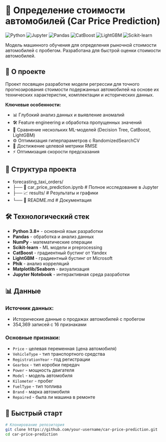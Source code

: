 # 🚗 Определение стоимости автомобилей (Car Price Prediction)

![Python](https://img.shields.io/badge/Python-3.8%2B-blue)
![Jupyter](https://img.shields.io/badge/Jupyter-Notebook-orange)
![Pandas](https://img.shields.io/badge/Pandas-Data%20Analysis-green)
![CatBoost](https://img.shields.io/badge/CatBoost-Gradient%20Boosting-yellow)
![LightGBM](https://img.shields.io/badge/LightGBM-Gradient%20Boosting-red)
![Scikit-learn](https://img.shields.io/badge/Scikit--learn-ML%20Models-purple)

Модель машинного обучения для определения рыночной стоимости автомобилей с пробегом. Разработана для быстрой оценки стоимости автомобилей.

## 🎯 О проекте

Проект посвящен разработке модели регрессии для точного прогнозирования стоимости подержанных автомобилей на основе их технических характеристик, комплектации и исторических данных.

**Ключевые особенности:**
- 📊 Глубокий анализ данных и выявление аномалий
- 🛠️ Feature engineering и обработка пропущенных значений
- 🤖 Сравнение нескольких ML-моделей (Decision Tree, CatBoost, LightGBM)
- ⚙️ Оптимизация гиперпараметров с RandomizedSearchCV
- 🎯 Достижение целевой метрики RMSE
- ⚡ Оптимизация скорости предсказания

## 📁 Структура проекта
- forecasting_taxi_orders/
- ├── 📓 car_price_prediction.ipynb # Полное исследование в Jupyter
- ├── 📈 results/                       # Результаты и графики
- └── 📖 README.md                      # Документация

## 🛠️ Технологический стек

- **Python 3.8+** - основной язык разработки
- **Pandas** - обработка и анализ данных
- **NumPy** - математические операции
- **Scikit-learn** - ML модели и preprocessing
- **CatBoost** - градиентный бустинг от Yandex
- **LightGBM** - градиентный бустинг от Microsoft
- **Phik** - анализ корреляций
- **Matplotlib/Seaborn** - визуализация
- **Jupyter Notebook** - интерактивная среда разработки

## 📊 Данные

### Источник данных:
- Исторические данные о продажах автомобилей с пробегом
- 354,369 записей с 16 признаками

### Основные признаки:
- `Price` - целевая переменная (цена автомобиля)
- `VehicleType` - тип транспортного средства
- `RegistrationYear` - год регистрации
- `Gearbox` - тип коробки передач
- `Power` - мощность двигателя
- `Model` - модель автомобиля
- `Kilometer` - пробег
- `FuelType` - тип топлива
- `Brand` - марка автомобиля
- `Repaired` - была ли машина в ремонте

## 🚀 Быстрый старт

```bash
# Клонирование репозитория
git clone https://github.com/your-username/car-price-prediction.git
cd car-price-prediction
